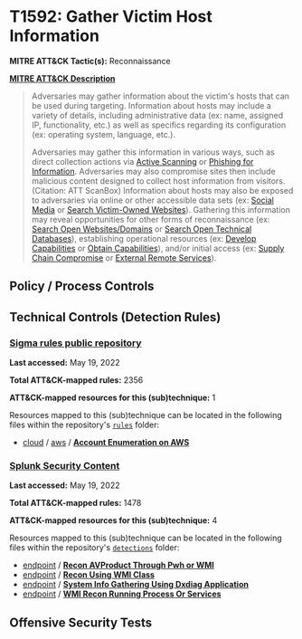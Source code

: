 # T1592: Gather Victim Host Information
**MITRE ATT&CK Tactic(s):** Reconnaissance

**[MITRE ATT&CK Description](https://attack.mitre.org/techniques/T1592)**
<blockquote>Adversaries may gather information about the victim's hosts that can be used during targeting. Information about hosts may include a variety of details, including administrative data (ex: name, assigned IP, functionality, etc.) as well as specifics regarding its configuration (ex: operating system, language, etc.).

Adversaries may gather this information in various ways, such as direct collection actions via [Active Scanning](https://attack.mitre.org/techniques/T1595) or [Phishing for Information](https://attack.mitre.org/techniques/T1598). Adversaries may also compromise sites then include malicious content designed to collect host information from visitors.(Citation: ATT ScanBox) Information about hosts may also be exposed to adversaries via online or other accessible data sets (ex: [Social Media](https://attack.mitre.org/techniques/T1593/001) or [Search Victim-Owned Websites](https://attack.mitre.org/techniques/T1594)). Gathering this information may reveal opportunities for other forms of reconnaissance (ex: [Search Open Websites/Domains](https://attack.mitre.org/techniques/T1593) or [Search Open Technical Databases](https://attack.mitre.org/techniques/T1596)), establishing operational resources (ex: [Develop Capabilities](https://attack.mitre.org/techniques/T1587) or [Obtain Capabilities](https://attack.mitre.org/techniques/T1588)), and/or initial access (ex: [Supply Chain Compromise](https://attack.mitre.org/techniques/T1195) or [External Remote Services](https://attack.mitre.org/techniques/T1133)).</blockquote>

## Policy / Process Controls
## Technical Controls (Detection Rules)
### [Sigma rules public repository](https://github.com/SigmaHQ/sigma)
**Last accessed:** May 19, 2022

**Total ATT&CK-mapped rules:** 2356

**ATT&CK-mapped resources for this (sub)technique:** 1

Resources mapped to this (sub)technique can be located in the following files within the repository's <code>[rules](https://github.com/SigmaHQ/sigma/tree/master/rules)</code> folder:

* [cloud](https://github.com/SigmaHQ/sigma/tree/master/rules/cloud/) / [aws](https://github.com/SigmaHQ/sigma/tree/master/rules/cloud/aws/) / **[Account Enumeration on AWS](https://github.com/SigmaHQ/sigma/blob/master/rules/cloud/aws/aws_enum_listing.yml)**

### [Splunk Security Content](https://github.com/splunk/security_content)
**Last accessed:** May 19, 2022

**Total ATT&CK-mapped rules:** 1478

**ATT&CK-mapped resources for this (sub)technique:** 4

Resources mapped to this (sub)technique can be located in the following files within the repository's <code>[detections](https://github.com/splunk/security_content/tree/develop/detections)</code> folder:

* [endpoint](https://github.com/splunk/security_content/tree/develop/detections/endpoint/) / **[Recon AVProduct Through Pwh or WMI](https://github.com/splunk/security_content/blob/develop/detections/endpoint/recon_avproduct_through_pwh_or_wmi.yml)**
* [endpoint](https://github.com/splunk/security_content/tree/develop/detections/endpoint/) / **[Recon Using WMI Class](https://github.com/splunk/security_content/blob/develop/detections/endpoint/recon_using_wmi_class.yml)**
* [endpoint](https://github.com/splunk/security_content/tree/develop/detections/endpoint/) / **[System Info Gathering Using Dxdiag Application](https://github.com/splunk/security_content/blob/develop/detections/endpoint/system_info_gathering_using_dxdiag_application.yml)**
* [endpoint](https://github.com/splunk/security_content/tree/develop/detections/endpoint/) / **[WMI Recon Running Process Or Services](https://github.com/splunk/security_content/blob/develop/detections/endpoint/wmi_recon_running_process_or_services.yml)**


## Offensive Security Tests
